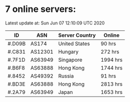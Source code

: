 # 7 online servers:

Latest update at: Sun Jun 07 12:10:09 UTC 2020

| ID | ASN | Server Country | Online |
| -- | --- | -------------- | ------ |
| #.D09B | AS174 | United States | 90 hrs |
| #.C831 | AS12301 | Hungary | 272 hrs |
| #.7F1D | AS63949 | Singapore | 1994 hrs |
| #.B6F8 | AS63888 | Hong Kong | 1744 hrs |
| #.8452 | AS49392 | Russia | 91 hrs |
| #.BD3E | AS63888 | Hong Kong | 2813 hrs |
| #.2A79 | AS63949 | Japan | 1653 hrs |

